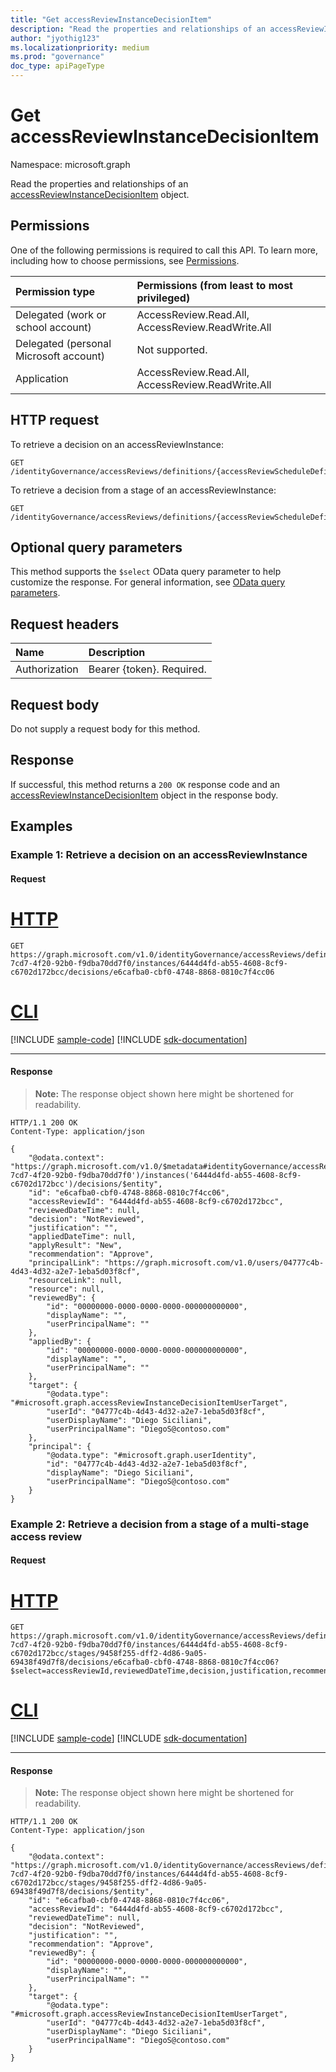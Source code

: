 ```yaml
---
title: "Get accessReviewInstanceDecisionItem"
description: "Read the properties and relationships of an accessReviewInstanceDecisionItem object."
author: "jyothig123"
ms.localizationpriority: medium
ms.prod: "governance"
doc_type: apiPageType
---
```


# Get accessReviewInstanceDecisionItem
Namespace: microsoft.graph

Read the properties and relationships of an [accessReviewInstanceDecisionItem](../resources/accessreviewinstancedecisionitem.md) object.

## Permissions
One of the following permissions is required to call this API. To learn more, including how to choose permissions, see [Permissions](/graph/permissions-reference).

|Permission type|Permissions (from least to most privileged)|
|:---|:---|
|Delegated (work or school account)|AccessReview.Read.All, AccessReview.ReadWrite.All|
|Delegated (personal Microsoft account)|Not supported.|
|Application|AccessReview.Read.All, AccessReview.ReadWrite.All|

## HTTP request

To retrieve a decision on an accessReviewInstance:
<!-- {
  "blockType": "ignored"
}
-->
```http
GET /identityGovernance/accessReviews/definitions/{accessReviewScheduleDefinitionId}/instances/{accessReviewInstanceId}/decisions/{accessReviewInstanceDecisionItemId}
```

To retrieve a decision from a stage of an accessReviewInstance:

<!-- {
  "blockType": "ignored"
}
-->
```http
GET /identityGovernance/accessReviews/definitions/{accessReviewScheduleDefinitionId}/instances/{accessReviewInstanceId}/stages/{accessReviewStageId}/decisions/{accessReviewInstanceDecisionItemId}
```

## Optional query parameters
This method supports the `$select` OData query parameter to help customize the response. For general information, see [OData query parameters](/graph/query-parameters).

## Request headers
|Name|Description|
|:---|:---|
|Authorization|Bearer {token}. Required.|

## Request body
Do not supply a request body for this method.

## Response

If successful, this method returns a `200 OK` response code and an [accessReviewInstanceDecisionItem](../resources/accessreviewinstancedecisionitem.md) object in the response body.

## Examples

### Example 1: Retrieve a decision on an accessReviewInstance

#### Request

# [HTTP](#tab/http)
<!-- {
  "blockType": "request",
  "name": "get_accessreviewinstancedecisionitem"
}
-->
``` http
GET https://graph.microsoft.com/v1.0/identityGovernance/accessReviews/definitions/5eac5a70-7cd7-4f20-92b0-f9dba70dd7f0/instances/6444d4fd-ab55-4608-8cf9-c6702d172bcc/decisions/e6cafba0-cbf0-4748-8868-0810c7f4cc06
```

# [CLI](#tab/cli)
[!INCLUDE [sample-code](../includes/snippets/cli/get-accessreviewinstancedecisionitem-cli-snippets.md)]
[!INCLUDE [sdk-documentation](../includes/snippets/snippets-sdk-documentation-link.md)]

---

#### Response
>**Note:** The response object shown here might be shortened for readability.
<!-- {
  "blockType": "response",
  "truncated": true,
  "@odata.type": "microsoft.graph.accessReviewInstanceDecisionItem"
}
-->
``` http
HTTP/1.1 200 OK
Content-Type: application/json

{
    "@odata.context": "https://graph.microsoft.com/v1.0/$metadata#identityGovernance/accessReviews/definitions('5eac5a70-7cd7-4f20-92b0-f9dba70dd7f0')/instances('6444d4fd-ab55-4608-8cf9-c6702d172bcc')/decisions/$entity",
    "id": "e6cafba0-cbf0-4748-8868-0810c7f4cc06",
    "accessReviewId": "6444d4fd-ab55-4608-8cf9-c6702d172bcc",
    "reviewedDateTime": null,
    "decision": "NotReviewed",
    "justification": "",
    "appliedDateTime": null,
    "applyResult": "New",
    "recommendation": "Approve",
    "principalLink": "https://graph.microsoft.com/v1.0/users/04777c4b-4d43-4d32-a2e7-1eba5d03f8cf",
    "resourceLink": null,
    "resource": null,
    "reviewedBy": {
        "id": "00000000-0000-0000-0000-000000000000",
        "displayName": "",
        "userPrincipalName": ""
    },
    "appliedBy": {
        "id": "00000000-0000-0000-0000-000000000000",
        "displayName": "",
        "userPrincipalName": ""
    },
    "target": {
        "@odata.type": "#microsoft.graph.accessReviewInstanceDecisionItemUserTarget",
        "userId": "04777c4b-4d43-4d32-a2e7-1eba5d03f8cf",
        "userDisplayName": "Diego Siciliani",
        "userPrincipalName": "DiegoS@contoso.com"
    },
    "principal": {
        "@odata.type": "#microsoft.graph.userIdentity",
        "id": "04777c4b-4d43-4d32-a2e7-1eba5d03f8cf",
        "displayName": "Diego Siciliani",
        "userPrincipalName": "DiegoS@contoso.com"
    }
}
```

### Example 2: Retrieve a decision from a stage of a multi-stage access review

#### Request


# [HTTP](#tab/http)
<!-- {
  "blockType": "request",
  "name": "get_accessreviewstage_accessreviewinstancedecisionitem"
}
-->
``` http
GET https://graph.microsoft.com/v1.0/identityGovernance/accessReviews/definitions/5eac5a70-7cd7-4f20-92b0-f9dba70dd7f0/instances/6444d4fd-ab55-4608-8cf9-c6702d172bcc/stages/9458f255-dff2-4d86-9a05-69438f49d7f8/decisions/e6cafba0-cbf0-4748-8868-0810c7f4cc06?$select=accessReviewId,reviewedDateTime,decision,justification,recommendation,reviewedBy,target
```

# [CLI](#tab/cli)
[!INCLUDE [sample-code](../includes/snippets/cli/get-accessreviewstage-accessreviewinstancedecisionitem-cli-snippets.md)]
[!INCLUDE [sdk-documentation](../includes/snippets/snippets-sdk-documentation-link.md)]

---

#### Response
>**Note:** The response object shown here might be shortened for readability.
<!-- {
  "blockType": "response",
  "truncated": true,
  "@odata.type": "microsoft.graph.accessReviewInstanceDecisionItem"
}
-->
``` http
HTTP/1.1 200 OK
Content-Type: application/json

{
    "@odata.context": "https://graph.microsoft.com/v1.0/identityGovernance/accessReviews/definitions/5eac5a70-7cd7-4f20-92b0-f9dba70dd7f0/instances/6444d4fd-ab55-4608-8cf9-c6702d172bcc/stages/9458f255-dff2-4d86-9a05-69438f49d7f8/decisions/$entity",
    "id": "e6cafba0-cbf0-4748-8868-0810c7f4cc06",
    "accessReviewId": "6444d4fd-ab55-4608-8cf9-c6702d172bcc",
    "reviewedDateTime": null,
    "decision": "NotReviewed",
    "justification": "",
    "recommendation": "Approve",
    "reviewedBy": {
        "id": "00000000-0000-0000-0000-000000000000",
        "displayName": "",
        "userPrincipalName": ""
    },
    "target": {
        "@odata.type": "#microsoft.graph.accessReviewInstanceDecisionItemUserTarget",
        "userId": "04777c4b-4d43-4d32-a2e7-1eba5d03f8cf",
        "userDisplayName": "Diego Siciliani",
        "userPrincipalName": "DiegoS@contoso.com"
    }
}
```
